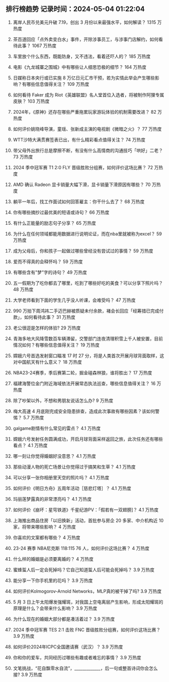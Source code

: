 
## 排行榜趋势 记录时间：2024-05-04 01:22:04
  
  1. 离岸人民币兑美元升破 7.19，创出 3 月份以来最强水平，如何解读？ 1315 万热度
    
  2. 茶百道回应「点外卖变白水」事件，开除涉事员工，与涉事门店解约，如何看待此事？ 1067 万热度
    
  3. 车里放个什么东西，既能防身，又不违法，看着还吓人的？ 185 万热度
    
  4. 电影《九龙城寨之围城》中有哪些让人细思恐极的细节？ 164 万热度
    
  5. 日媒称日本央行或已实施 8 万亿日元汇市干预，若为实情此举会产生哪些影响？有哪些信息值得关注？ 109 万热度
    
  6. 如何看待 Faker 成为 Riot《英雄联盟》名人堂首位入选者，将被制作阿狸专属皮肤？ 103 万热度
    
  7. 2024年，《原神》还存在哪些严重拖累玩家游玩体验的机制需要改进？ 82 万热度
    
  8. 如何评价姚晓峰导演，童瑶、张新成主演的电视剧《微暗之火》？ 77 万热度
    
  9. WTT沙特大满贯赛签表已出，有什么精彩看点值得关注？ 74 万热度
    
  10. 带父母外出旅行总是摩擦不断，有没有什么高情商的沟通技巧「哄好」二老？ 73 万热度
    
  11. 2024 季中冠军赛 T1 2:0 FLY 晋级胜败分组赛，如何评价这场比赛？ 72 万热度
    
  12. AMD 确认 Radeon 显卡销量大幅下滑，显卡销量下滑原因有哪些？ 70 万热度
    
  13. 躺平一年后，找工作面试如何回答雇主：你干什么去了？ 68 万热度
    
  14. 你有哪些摘抄过最优美的短语或诗句？ 66 万热度
    
  15. 有什么正能量的励志句子分享？ 65 万热度
    
  16. 为什么在任何领域都能用数据进行说明论证，而在nba里就被称为excel？ 59 万热度
    
  17. 成为父母后，你和孩子一起做过哪些曾经没有尝试过的事情？ 59 万热度
    
  18. 爱而不得真的会释怀吗？ 59 万热度
    
  19. 有哪些含有"梦”字的诗句？ 49 万热度
    
  20. 五一假期为了吃你都去了哪里，吃到了哪些好吃的美食？可以分享下照片吗？ 48 万热度
    
  21. 大学老师看到下面的学生几乎没人听课，会难受吗？ 47 万热度
    
  22. 990 万拍下周鸿祎二手迈巴赫被质疑未付余款，褚会长回应「经筹措已完成付款」，如何看待此事？ 31 万热度
    
  23. 老公很逗是怎样的体验? 29 万热度
    
  24. 青海多地大风降雪数百车辆滞留，交警部门连夜清理积雪上千人被安置，目前情况如何？有哪些信息值得关注？ 19 万热度
    
  25. 嫦娥六号首选发射窗口瞄准 17 时 27 分，将是人类首次开展月球背面取样，这对中国航天有什么意义？ 18 万热度
    
  26. NBA23-24赛季，季后赛第二轮，掘金碰森林狼，谁将胜出？ 17 万热度
    
  27. 福建海警位金门附近海域依法开展常态执法巡查，哪些信息值得关注？ 16 万热度
    
  28. 除了吵架以外，不想和男朋友说话怎么办? 9 万热度
    
  29. 梅大高速 4 月底刚完成安全隐患排查，造成此次事故有哪些因素？该如何警惕？ 5.7 万热度
    
  30. galgame剧情有什么常见的雷点？ 4.1 万热度
    
  31. 嫦娥六号发射任务圆满成功，开启月球背面采样返回之旅，此次任务还有哪些看点？ 4.1 万热度
    
  32. 哪一刻让你觉得婚姻好没意思？ 4.1 万热度
    
  33. 那些动漫人物的死亡场景让你觉得过于搞笑和生草？ 4.1 万热度
    
  34. 可以分享一张你相册里天空的照片吗？ 4.1 万热度
    
  35. 如何评价《明日方舟》五周年活动［慈悲灯塔］？ 4.1 万热度
    
  36. 玛丽莲梦露真的非常漂亮吗？ 4.1 万热度
    
  37. 如何评价《崩坏：星穹铁道》千星纪游PV：「假若有一双翅膀]？ 4.1 万热度
    
  38. 上海推出商品住房「以旧换新」活动，首批参与房企 20 多家、中介机构近 10 家，将带来哪些影响？ 4 万热度
    
  39. 你喜欢的文案都有哪些？ 4 万热度
    
  40. 23-24 赛季 NBA尼克斯 118:115 76 人，如何评价这场比赛？ 4 万热度
    
  41. 什么样的婚姻是必须要离婚的？ 4 万热度
    
  42. 蜜蜂蜇人后一定会死掉吗？它自己知道蜇人后可能会死掉吗？ 3.9 万热度
    
  43. 能分享一下你手机里的花吗？ 3.9 万热度
    
  44. 如何评价Kolmogorov-Arnold Networks，MLP真的被干掉了吗? 3.9 万热度
    
  45. 5 月 3 日上午太阳爆发强耀斑，对我国上空电离层产生影响，形成太阳耀斑的原理是什么？会带来什么影响？ 3.9 万热度
    
  46. 为什么现在的婚姻大部分都是凑活着过？ 3.9 万热度
    
  47. 2024 季中冠军赛 TES 2:1 击败 FNC 晋级胜败分组赛，如何评价这场比赛？ 3.9 万热度
    
  48. 如何评价2024年ICPC全国邀请赛（武汉）？ 3.9 万热度
    
  49. 你和你的爱车，共同经历过哪些有趣或者难忘的事情？ 3.9 万热度
    
  50. 文笔挑战，“花自飘零水自流”，_____________，后一句或整首诗词你会怎么接? 3.9 万热度
    
